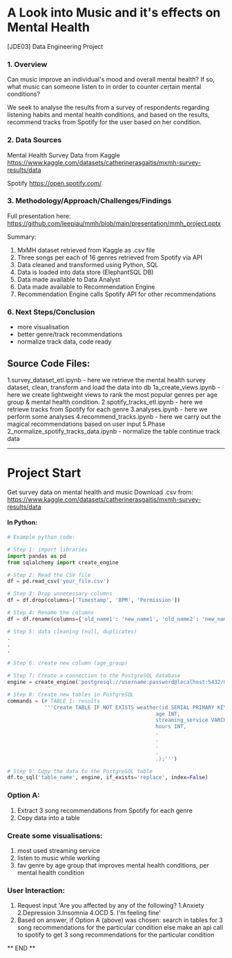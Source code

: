 # A Look into Music and it's effects on Mental Health
[JDE03] Data Engineering Project

### 1. Overview

Can music improve an individual's mood and overall mental health? If so, what music can someone listen to in order to counter certain mental conditions?

We seek to analyse the results from a survey of respondents regarding listening habits and mental health conditions, and based on the results, recommend tracks from Spotify for the user based on her condition.

### 2. Data Sources

Mental Health Survey Data from Kaggle
https://www.kaggle.com/datasets/catherinerasgaitis/mxmh-survey-results/data

Spotify
https://open.spotify.com/

### 3. Methodology/Approach/Challenges/Findings

Full presentation here:
https://github.com/leepiau/mmh/blob/main/presentation/mmh_project.pptx

Summary:
1. MxMH dataset retrieved from Kaggle as .csv file
2. Three songs per each of 16 genres retrieved from Spotify via API
3. Data cleaned and transformed using Python, SQL 
4. Data is loaded into data store (ElephantSQL DB)
5. Data made available to Data Analyst 
6. Data made available to Recommendation Engine
7. Recommendation Engine calls Spotify API for other recommendations

### 6. Next Steps/Conclusion
- more visualisation
- better genre/track recommendations
- normalize track data, code ready

## Source Code Files:
1.survey_dataset_etl.ipynb
    - here we retrieve the mental health survey dataset, clean, transform and load the data into db
1a_create_views.ipynb
    - here we create lightweight views to rank the most popular genres per age group & mental health condition.
2.spotify_tracks_etl.ipynb
    - here we retrieve tracks from Spotify for each genre
3.analyses.ipynb
    - here we perform some analyses
4.recommend_tracks.ipynb
    - here we carry out the magical recommendations based on user input
5.Phase 2_normalize_spotify_tracks_data.ipynb
    - normalize the table continue track data
    
******************

# Project Start
Get survey data on mental health and music
Download .csv from:
https://www.kaggle.com/datasets/catherinerasgaitis/mxmh-survey-results/data

#### In Python:


```python
# Example python code:

# Step 1: import libraries
import pandas as pd
from sqlalchemy import create_engine

# Step 2: Read the CSV file
df = pd.read_csv('your_file.csv')

# Step 3: Drop unnecessary columns
df = df.drop(columns=['Timestamp', 'BPM', 'Permission'])

# Step 4: Rename the columns
df = df.rename(columns={'old_name1': 'new_name1', 'old_name2': 'new_name2'})

# Step 5: data cleaning (null, duplicates)
.
.
.

# Step 6: create new column (age_group) 

# Step 7: Create a connection to the PostgreSQL database
engine = create_engine('postgresql://username:password@localhost:5432/mydatabase')

# Step 8: Create new tables in PostgreSQL
commands = (# TABLE 1: results
            '''Create TABLE IF NOT EXISTS weather(id SERIAL PRIMARY KEY,
                                                age INT,
                                                streaming_service VARCHAR,
                                                hours INT,
                                                .
                                                .
                                                .
                                                .
                                                .);''')

# Step 9: Copy the data to the PostgreSQL table
df.to_sql('table_name', engine, if_exists='replace', index=False)
```

### Option A:

1. Extract 3 song recommendations from Spotify for each genre
2. Copy data into a table

### Create some visualisations:

1. most used streaming service
2. listen to music while working
3. fav genre by age group that improves mental health conditions, per mental health condition

### User Interaction:

1. Request input 'Are you affected by any of the following? 1.Anxiety 2.Depression 3.Insomnia 4.OCD 5. I'm feeling fine'
2. Based on answer, 
    if Option A (above) was chosen:
        search in tables for 3 song recommendations for the particular condition
    else 
        make an api call to spotify to get 3 song recommendations for the particular condition

** END **

